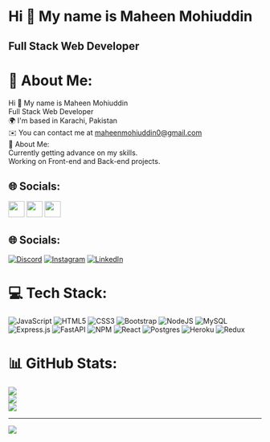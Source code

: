 Hi 👋 My name is Maheen Mohiuddin
=================================

Full Stack Web Developer
------------------------
# 💫 About Me:
Hi 👋 My name is Maheen Mohiuddin<br>Full Stack Web Developer<br>🌍  I'm based in Karachi, Pakistan<br>✉️  You can contact me at maheenmohiuddin0@gmail.com<br>💫 About Me:<br>Currently getting advance on my skills.<br>Working on Front-end and Back-end projects.

## 🌐 Socials:
<p align="left"> <a href="https://www.github.com/MaheenMohid" target="_blank" rel="noreferrer"><img src="https://raw.githubusercontent.com/danielcranney/readme-generator/main/public/icons/socials/github.svg" width="32" height="32" /></a> 
<a href="http://www.instagram.com/maheen_mohiuddin66" target="_blank" rel="noreferrer"><img src="https://raw.githubusercontent.com/danielcranney/readme-generator/main/public/icons/socials/instagram.svg" width="32" height="32" /></a> <a href="https://www.linkedin.com/in/maheen-mohiuddin-5b25a5256/ target="_blank" rel="noreferrer"><img src="https://raw.githubusercontent.com/danielcranney/readme-generator/main/public/icons/socials/linkedin.svg" width="32" height="32" /></a>

## 🌐 Socials:

[![Discord](https://img.shields.io/badge/Discord-%237289DA.svg?logo=discord&logoColor=white)](htttps://discord.gg/#5608) [![Instagram](https://img.shields.io/badge/Instagram-%23E4405F.svg?logo=Instagram&logoColor=white)](https://instagram.com/maheen_mohiuddin66) [![LinkedIn](https://img.shields.io/badge/LinkedIn-%230077B5.svg?logo=linkedin&logoColor=white)](https://linkedin.com/in/www.maheen-mohiuddin-5b25a5256) 

# 💻 Tech Stack:
![JavaScript](https://img.shields.io/badge/javascript-%23323330.svg?style=for-the-badge&logo=javascript&logoColor=%23F7DF1E) ![HTML5](https://img.shields.io/badge/html5-%23E34F26.svg?style=for-the-badge&logo=html5&logoColor=white) ![CSS3](https://img.shields.io/badge/css3-%231572B6.svg?style=for-the-badge&logo=css3&logoColor=white) ![Bootstrap](https://img.shields.io/badge/bootstrap-%23563D7C.svg?style=for-the-badge&logo=bootstrap&logoColor=white) ![NodeJS](https://img.shields.io/badge/node.js-6DA55F?style=for-the-badge&logo=node.js&logoColor=white) ![MySQL](https://img.shields.io/badge/mysql-%2300f.svg?style=for-the-badge&logo=mysql&logoColor=white) ![Express.js](https://img.shields.io/badge/express.js-%23404d59.svg?style=for-the-badge&logo=express&logoColor=%2361DAFB) ![FastAPI](https://img.shields.io/badge/FastAPI-005571?style=for-the-badge&logo=fastapi) ![NPM](https://img.shields.io/badge/NPM-%23000000.svg?style=for-the-badge&logo=npm&logoColor=white) ![React](https://img.shields.io/badge/react-%2320232a.svg?style=for-the-badge&logo=react&logoColor=%2361DAFB) ![Postgres](https://img.shields.io/badge/postgres-%23316192.svg?style=for-the-badge&logo=postgresql&logoColor=white) ![Heroku](https://img.shields.io/badge/heroku-%23430098.svg?style=for-the-badge&logo=heroku&logoColor=white) ![Redux](https://img.shields.io/badge/redux-%23593d88.svg?style=for-the-badge&logo=redux&logoColor=white)
# 📊 GitHub Stats:
![](https://github-readme-stats.vercel.app/api?username=MaheenMohid&theme=monokai&hide_border=false&include_all_commits=false&count_private=false)<br/>
![](https://github-readme-streak-stats.herokuapp.com/?user=MaheenMohid&theme=monokai&hide_border=false)<br/>
![](https://github-readme-stats.vercel.app/api/top-langs/?username=MaheenMohid&theme=monokai&hide_border=false&include_all_commits=false&count_private=false&layout=compact)

---
[![](https://visitcount.itsvg.in/api?id=MaheenMohid&icon=7&color=10)](https://visitcount.itsvg.in)

<!-- Proudly created with GPRM ( https://gprm.itsvg.in ) -->
